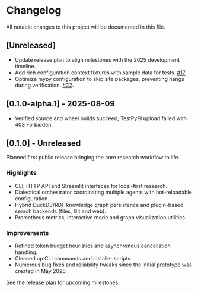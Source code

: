 # Changelog

All notable changes to this project will be documented in this file.

## [Unreleased]
- Update release plan to align milestones with the 2025 development timeline.
- Add rich configuration context fixtures with sample data for tests. [#17](issues/0017-create-more-comprehensive-test-contexts.md)
- Optimize mypy configuration to skip site packages, preventing hangs during
  verification. [#22](issues/0022-investigate-mypy-hang.md).

## [0.1.0-alpha.1] - 2025-08-09
- Verified source and wheel builds succeed; TestPyPI upload failed with 403 Forbidden.

## [0.1.0] - Unreleased
Planned first public release bringing the core research workflow to life.

### Highlights
- CLI, HTTP API and Streamlit interfaces for local-first research.
- Dialectical orchestrator coordinating multiple agents with hot-reloadable configuration.
- Hybrid DuckDB/RDF knowledge graph persistence and plugin-based search backends (files, Git and web).
- Prometheus metrics, interactive mode and graph visualization utilities.

### Improvements
- Refined token budget heuristics and asynchronous cancellation handling.
- Cleaned up CLI commands and installer scripts.
- Numerous bug fixes and reliability tweaks since the initial prototype was created in May 2025.

See the [release plan](docs/release_plan.md) for upcoming milestones.

